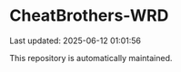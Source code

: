 # CheatBrothers-WRD

Last updated: 2025-06-12 01:01:56

This repository is automatically maintained.
